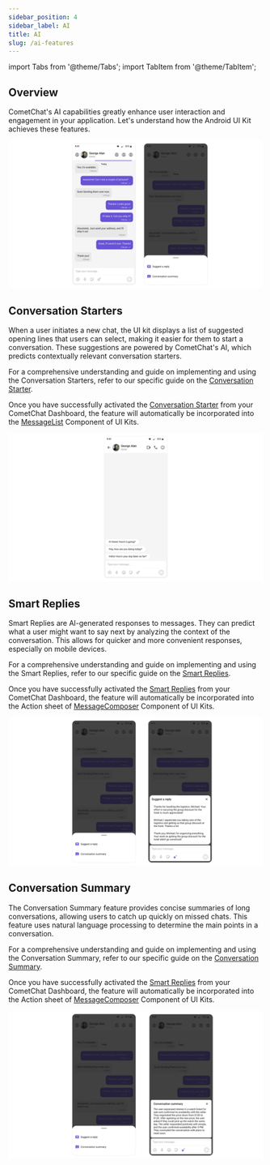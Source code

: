 ```yaml
---
sidebar_position: 4
sidebar_label: AI
title: AI
slug: /ai-features
---
```


import Tabs from '@theme/Tabs';
import TabItem from '@theme/TabItem';

## Overview

CometChat's AI capabilities greatly enhance user interaction and engagement in your application. Let's understand how the Android UI Kit achieves these features.

![](../../assets/AI_Overview.png)

## Conversation Starters

When a user initiates a new chat, the UI kit displays a list of suggested opening lines that users can select, making it easier for them to start a conversation. These suggestions are powered by CometChat's AI, which predicts contextually relevant conversation starters.

For a comprehensive understanding and guide on implementing and using the Conversation Starters, refer to our specific guide on the [Conversation Starter](/ai/conversation-starter).

Once you have successfully activated the [Conversation Starter](/ai/conversation-starter) from your CometChat Dashboard, the feature will automatically be incorporated into the [MessageList](../../05-Components/07-message-list.md) Component of UI Kits.

![](../../assets/Conversation_Strater.png)

## Smart Replies

Smart Replies are AI-generated responses to messages. They can predict what a user might want to say next by analyzing the context of the conversation. This allows for quicker and more convenient responses, especially on mobile devices.

For a comprehensive understanding and guide on implementing and using the Smart Replies, refer to our specific guide on the [Smart Replies](/ai/smart-replies).

Once you have successfully activated the [Smart Replies](/ai/smart-replies) from your CometChat Dashboard, the feature will automatically be incorporated into the Action sheet of [MessageComposer](../../05-Components/08-message-composer.md) Component of UI Kits.

![](../../assets/Smart_Reply.png)

## Conversation Summary

The Conversation Summary feature provides concise summaries of long conversations, allowing users to catch up quickly on missed chats. This feature uses natural language processing to determine the main points in a conversation.

For a comprehensive understanding and guide on implementing and using the Conversation Summary, refer to our specific guide on the [Conversation Summary](/ai/conversation-summary).

Once you have successfully activated the [Smart Replies](/ai/smart-replies) from your CometChat Dashboard, the feature will automatically be incorporated into the Action sheet of [MessageComposer](../../05-Components/08-message-composer.md) Component of UI Kits.

![](../../assets/Conversation_Summary.png)

